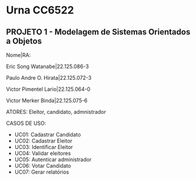 # Urna CC6522

## PROJETO 1 - Modelagem de Sistemas Orientados a Objetos


Nome|RA:

Eric Song Watanabe|22.125.086-3

Paulo Andre O. Hirata|22.125.072-3

Victor Pimentel Lario|22.125.064-0

Victor Merker Binda|22.125.075-6




ATORES:  Eleitor, candidato, admnistrador

CASOS DE USO:

- UC01: Cadastrar Candidato
- UC02: Cadastrar Eleitor
- UC03: Identificar Eleitor
- UC04: Validar eleitores
- UC05: Autenticar administrador
- UC06: Votar Candidato
- UC07: Gerar relatórios
